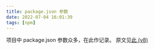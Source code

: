 ```yaml
---
title: package.json 参数
date: 2022-07-04 16:01:39
tags: [npm]
---
```


项目中 package.json 参数众多，在此作记录。
原文见[此 (v8)](https://docs.npmjs.com/cli/v8/configuring-npm/package-json)

<!--more-->
